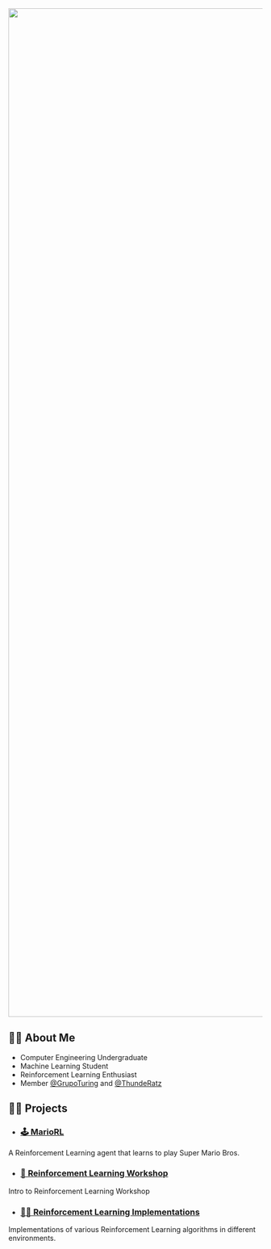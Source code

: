 <img src="https://drive.google.com/uc?export=view&id=1aZOLwp7Bl0bHBP7j1F89-18yB3Kcascx" width="2000" />

## 👨‍💻 About Me

 - Computer Engineering Undergraduate
 - Machine Learning Student
 - Reinforcement Learning Enthusiast
 - Member [@GrupoTuring](https://github.com/GrupoTuring) and [@ThundeRatz](https://github.com/ThundeRatz)

## 👷‍♂️ Projects

 - ### [🕹 MarioRL](https://github.com/Berbardo/MarioRL)

A Reinforcement Learning agent that learns to play Super Mario Bros.

- ### [👾 Reinforcement Learning Workshop](https://github.com/GrupoTuring/Workshop-de-Aprendizado-por-Reforco)

Intro to Reinforcement Learning Workshop

- ### [👨‍💻 Reinforcement Learning Implementations](https://github.com/Berbardo/Aprendizado-por-Reforco)

Implementations of various Reinforcement Learning algorithms in different environments. 

<!--
**Berbardo/Berbardo** is a ✨ _special_ ✨ repository because its `README.md` (this file) appears on your GitHub profile.

Here are some ideas to get you started:

- 🔭 I’m currently working on ...
- 🌱 I’m currently learning ...
- 👯 I’m looking to collaborate on ...
- 🤔 I’m looking for help with ...
- 💬 Ask me about ...
- 📫 How to reach me: ...
- 😄 Pronouns: ...
- ⚡ Fun fact: ...
-->
